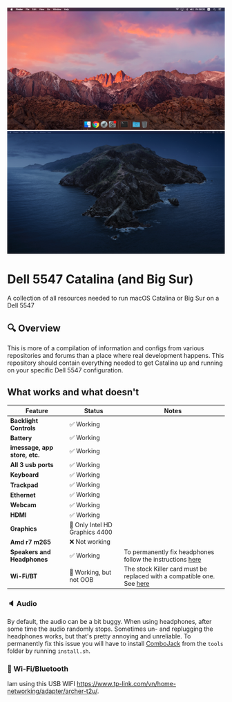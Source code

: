 ![Desktop](Images/Desktop.png)
![HDMI](Images/HDMI.png)

# Dell 5547 Catalina (and Big Sur)
A collection of all resources needed to run macOS Catalina or Big Sur on a Dell 5547

## 🔍 Overview
This is more of a compilation of information and configs from various repositories and forums than a place where real development happens. This repository should contain everything needed to get Catalina up and running on your specific Dell 5547 configuration.

## What works and what doesn't

| Feature | Status | Notes |
| ------------- | ------------- | ------------- |
| **Backlight Controls** | ✅ Working |  |
| **Battery** | ✅ Working |  |
| **imessage, app store, etc.** | ✅ Working |  |
| **All 3 usb ports** | ✅ Working |  |
| **Keyboard** | ✅ Working |  |
| **Trackpad** | ✅ Working |  |
| **Ethernet** | ✅ Working |  |
| **Webcam** | ✅ Working |  |
| **HDMI** | ✅ Working |  |
| **Graphics** | 🔶 Only Intel HD Graphics 4400 |  |
| **Amd r7 m265** | ❌ Not working |  |
| **Speakers and Headphones** | ✅ Working | To permanently fix headphones follow the instructions [here](#🔈-audio) |
| **Wi-Fi/BT** | 🔶 Working, but not OOB | The stock Killer card must be replaced with a compatible one. See [here](#📶-Wi-Fi/Bluetooth) |


### 🔈 Audio
By default, the audio can be a bit buggy. When using headphones, after some time the audio randomly stops. Sometimes un- and replugging the headphones works, but that's pretty annoying and unreliable. To permanently fix this issue you will have to install [ComboJack](https://github.com/hackintosh-stuff/ComboJack/tree/master/ComboJack_Installer) from the ```tools``` folder by running `install.sh`.

### 📶 Wi-Fi/Bluetooth
Iam using this USB WIFI https://www.tp-link.com/vn/home-networking/adapter/archer-t2u/.
